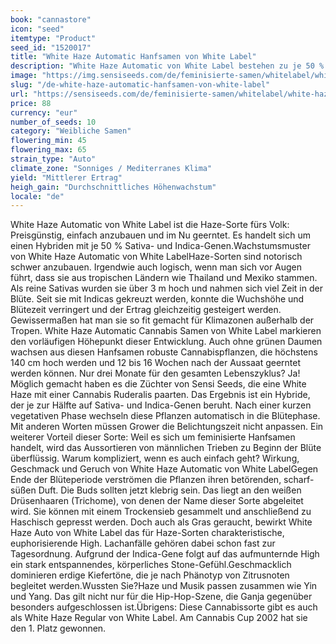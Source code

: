 ```yaml
---
book: "cannastore"
icon: "seed"
itemtype: "Product"
seed_id: "1520017"
title: "White Haze Automatic Hanfsamen von White Label"
description: "White Haze Automatic von White Label bestehen zu je 50 % aus Sativa- und Indica-Genen. Preisgünstig, nach nur drei Monaten erntereif und mit Hybrid-High."
image: "https://img.sensiseeds.com/de/feminisierte-samen/whitelabel/white-haze-autoflowering-image.png"
slug: "/de-white-haze-automatic-hanfsamen-von-white-label"
url: "https://sensiseeds.com/de/feminisierte-samen/whitelabel/white-haze-autoflowering?a_aid=cannastore"
price: 88
currency: "eur"
number_of_seeds: 10
category: "Weibliche Samen"
flowering_min: 45
flowering_max: 65
strain_type: "Auto"
climate_zone: "Sonniges / Mediterranes Klima"
yield: "Mittlerer Ertrag"
heigh_gain: "Durchschnittliches Höhenwachstum"
locale: "de"
---
```

White Haze Automatic von White Label ist die Haze-Sorte fürs Volk: Preisgünstig, einfach anzubauen und im Nu geerntet. Es handelt sich um einen Hybriden mit je 50 % Sativa- und Indica-Genen.Wachstumsmuster von White Haze Automatic von White LabelHaze-Sorten sind notorisch schwer anzubauen. Irgendwie auch logisch, wenn man sich vor Augen führt, dass sie aus tropischen Ländern wie Thailand und Mexiko stammen. Als reine Sativas wurden sie über 3 m hoch und nahmen sich viel Zeit in der Blüte. Seit sie mit Indicas gekreuzt werden, konnte die Wuchshöhe und Blütezeit verringert und der Ertrag gleichzeitig gesteigert werden. Gewissermaßen hat man sie so fit gemacht für Klimazonen außerhalb der Tropen. White Haze Automatic Cannabis Samen von White Label markieren den vorläufigen Höhepunkt dieser Entwicklung. Auch ohne grünen Daumen wachsen aus diesen Hanfsamen robuste Cannabispflanzen, die höchstens 140 cm hoch werden und 12 bis 16 Wochen nach der Aussaat geerntet werden können. Nur drei Monate für den gesamten Lebenszyklus? Ja! Möglich gemacht haben es die Züchter von Sensi Seeds, die eine White Haze mit einer Cannabis Ruderalis paarten. Das Ergebnis ist ein Hybride, der je zur Hälfte auf Sativa- und Indica-Genen beruht. Nach einer kurzen vegetativen Phase wechseln diese Pflanzen automatisch in die Blütephase. Mit anderen Worten müssen Grower die Belichtungszeit nicht anpassen. Ein weiterer Vorteil dieser Sorte: Weil es sich um feminisierte Hanfsamen handelt, wird das Aussortieren von männlichen Trieben zu Beginn der Blüte überflüssig. Warum kompliziert, wenn es auch einfach geht? Wirkung, Geschmack und Geruch von White Haze Automatic von White LabelGegen Ende der Blüteperiode verströmen die Pflanzen ihren betörenden, scharf-süßen Duft. Die Buds sollten jetzt klebrig sein. Das liegt an den weißen Drüsenhaaren (Trichome), von denen der Name dieser Sorte abgeleitet wird. Sie können mit einem Trockensieb gesammelt und anschließend zu Haschisch gepresst werden. Doch auch als Gras geraucht, bewirkt White Haze Auto von White Label das für Haze-Sorten charakteristische, euphorisierende High. Lachanfälle gehören dabei schon fast zur Tagesordnung. Aufgrund der Indica-Gene folgt auf das aufmunternde High ein stark entspannendes, körperliches Stone-Gefühl.Geschmacklich dominieren erdige Kiefertöne, die je nach Phänotyp von Zitrusnoten begleitet werden.Wussten Sie?Haze und Musik passen zusammen wie Yin und Yang. Das gilt nicht nur für die Hip-Hop-Szene, die Ganja gegenüber besonders aufgeschlossen ist.Übrigens: Diese Cannabissorte gibt es auch als White Haze Regular von White Label. Am Cannabis Cup 2002 hat sie den 1. Platz gewonnen.
